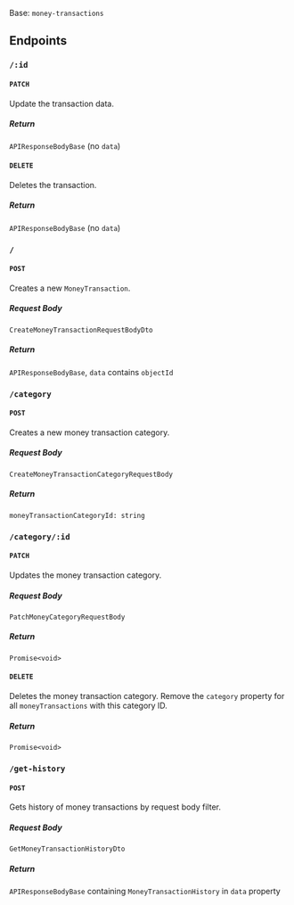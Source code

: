 Base: `money-transactions`

## Endpoints

### `/:id`

#### `PATCH`

Update the transaction data.

##### Return

`APIResponseBodyBase` (no `data`)

#### `DELETE`

Deletes the transaction.

##### Return

`APIResponseBodyBase` (no `data`)

### `/`

#### `POST`

Creates a new `MoneyTransaction`.

##### Request Body

`CreateMoneyTransactionRequestBodyDto`

##### Return

`APIResponseBodyBase`, `data` contains `objectId`

### `/category`

#### `POST`

Creates a new money transaction category.

##### Request Body

`CreateMoneyTransactionCategoryRequestBody`

##### Return

`moneyTransactionCategoryId: string`

### `/category/:id`

#### `PATCH`

Updates the money transaction category.

##### Request Body

`PatchMoneyCategoryRequestBody`

##### Return

`Promise<void>`

#### `DELETE`

Deletes the money transaction category.
Remove the `category` property for all `moneyTransactions` with this category ID.

##### Return

`Promise<void>`

### `/get-history`

#### `POST`

Gets history of money transactions by request body filter.

##### Request Body

`GetMoneyTransactionHistoryDto`

##### Return

`APIResponseBodyBase` containing `MoneyTransactionHistory` in `data` property
